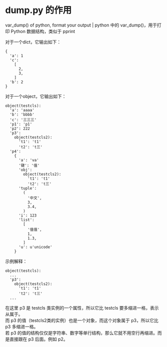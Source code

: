 dump.py 的作用
=======  
  
var_dump() of python, format your output | python 中的 var_dump()，用于打印 Python 数据结构，类似于 pprint  
  
对于一个dict，它输出如下：  

	{  
	  'a': 1  
	  'c':   
	    [  
	      2,  
	      3,  
	    ]  
	  'b': 2  
	}  
对于一个object，它输出如下： 

	object(testcls):  
	  'a': 'aaaa'  
	  'b': 'bbbb'  
	  'c': '三三三'  
	  'p1': 'p1'  
	  'p2': 222  
	  'p3':   
	    object(testcls2):  
	      't1': 't1'  
	      't2': 't三'  
	  'p4':   
	    {  
	      'a': 'va'  
	      '键': '值'  
	      'obj':   
	        object(testcls2):  
	          't1': 't1'  
	          't2': 't三'  
	      'tuple':   
	        (  
	          '中文',  
	          3,  
	          3.4,  
	        )  
	      'i': 123  
	      'list':   
	        [  
	          '值值',  
	          1,  
	          1.3,  
	        ]  
	      'u': u'unicode'  
	    }  
示例解释：  

	object(testcls):  
	  ...  
	  'p3':   
	    object(testcls2):  
	      't1': 't1'  
	      't2': 't三'  
	  ...  
在这里 p3 是 testcls 类实例的一个属性，所以它比 testcls 要多缩进一格，表示从属于。  
而 p3 的值（testcls2类的实例）也是一个对象，而这个对象属于 p3，所以它比 p3 多缩进一格。  
若 p3 的值的结构仅仅是字符串、数字等单行结构，那么它就不用空行再缩进。而是直接跟在 p3 后面。例如 p2。  
